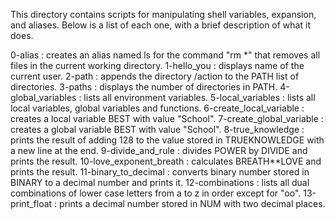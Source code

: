 This directory contains scripts for manipulating shell variables, expansion, and aliases. Below is a list of each one, with a brief description of what it does.

0-alias : creates an alias named ls for the command "rm *" that removes all files in the current working directory.
1-hello_you : displays name of the current user.
2-path : appends the directory /action to the PATH list of directories.
3-paths : displays the number of directories in PATH.
4-global_variables : lists all environment variables.
5-local_variables : lists all local variables, global variables and functions.
6-create_local_variable : creates a local variable BEST with value "School".
7-create_global_variable : creates a global variable BEST with value "School".
8-true_knowledge : prints the result of adding 128 to the value stored in TRUEKNOWLEDGE with a new line at the end.
9-divide_and_rule : divides POWER by DIVIDE and prints the result.
10-love_exponent_breath : calculates BREATH**LOVE and prints the result.
11-binary_to_decimal : converts binary number stored in BINARY to a decimal number and prints it.
12-combinations : lists all dual combinations of lower case letters from a to z in order except for "oo".
13-print_float : prints a decimal number stored in NUM with two decimal places.
